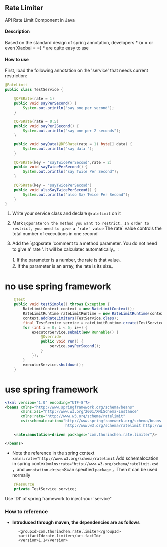 ## Rate Limiter

API Rate Limit Component in Java

#### Description

Based on the standard design of spring annotation, developers * (= = or even Xiaobai = =) * are quite easy to use

#### How to use
First, load the following annotation on the 'service' that needs current restriction:
```java
@RateLimit
public class TestService {

    @QPSRate(rate = 1)
    public void sayPerSecond() {
        System.out.println("say one per second");
    }

    @QPSRate(rate = 0.5)
    public void sayPer2Second() {
        System.out.println("say one per 2 seconds");
    }

    public void sayData(@DPSRate(rate = 1) byte[] data) {
        System.out.println("say data ");
    }

    @QPSRate(key = "sayTwicePerSecond",rate = 2)
    public void sayTwicePerSecond() {
        System.out.println("say Twice Per Second");
    }

    @QPSRate(key = "sayTwicePerSecond")
    public void alsoSayTwicePerSecond() {
        System.out.println("also Say Twice Per Second");
    }
}
```
1. Write your service class and declare `@ratelimit`  on it
2. Mark `@qpsrate'on the method you want to restrict. In order to restrict, you need to give a 'rate' value` The rate` value controls the total number of executions in one second
3. Add the `@qpsrate 'comment to a method parameter. You do not need to give a' rate '. It will be calculated automatically。:

     *1.* If the parameter is a number, the rate is that value。<br/>
     *2.* If the parameter is an array, the rate is its size。

no use spring framework 
=======
```java
    @Test
    public void testSimple() throws Exception {
        RateLimitContext context = new RateLimitContext();
        RateLimitRuntime rateLimitRuntime = new RateLimitRuntime(context);
        context.addRateLimiters(TestService.class);
        final TestService service = rateLimitRuntime.create(TestService.class);
        for (int i = 0; i < 5; i++) {
            executorService.submit(new Runnable() {
                @Override
                public void run() {
                    service.sayPerSecond();
                }
            });
        }
        executorService.shutdown();
    }
```
use spring framework
======
```xml 
<?xml version="1.0" encoding="UTF-8"?>
<beans xmlns="http://www.springframework.org/schema/beans"
       xmlns:xsi="http://www.w3.org/2001/XMLSchema-instance"
       xmlns:rate="http://www.w3.org/schema/ratelimit"
       xsi:schemaLocation="http://www.springframework.org/schema/beans http://www.springframework.org/schema/beans/spring-beans.xsd
                           http://www.w3.org/schema/ratelimit http://www.w3.org/schema/ratelimit.xsd">

    <rate:annotation-driven packages="com.thorinchen.rate.limiter"/>

</beans>
```
- Note the reference in the spring context `xmlns:rate="http://www.w3.org/schema/ratelimit`
Add schemalocation in spring context`xmlns:rate="http://www.w3.org/schema/ratelimit.xsd` ，and  `annotation-driven`Scan specified `package` ，Then it can be used normally

```java
    @Resource
    private TestService service;
```
Use 'DI' of spring framework to inject your 'service'`

### How to reference
- **Introduced through maven, the dependencies are as follows** 

```
      <groupId>com.thorinchen.rate.limiter</groupId>
      <artifactId>rate-limiter</artifactId>
      <version>1.1</version>
```